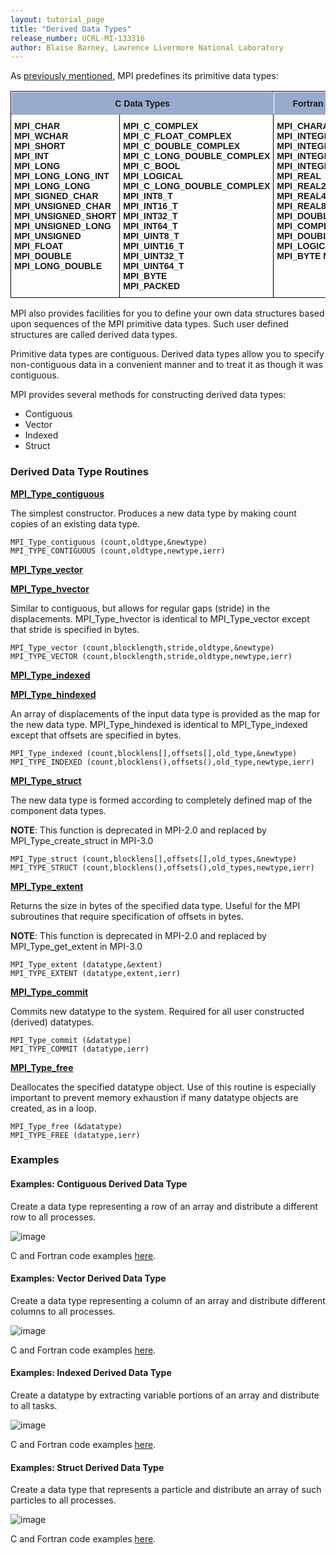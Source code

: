```yaml
---
layout: tutorial_page
title: "Derived Data Types"
release_number: UCRL-MI-133316
author: Blaise Barney, Lawrence Livermore National Laboratory
---
```


As [previously mentioned](routine_args), MPI predefines its primitive data types:

<table style="border-collapse:collapse;border-spacing:0" class="tg"><thead><tr><th style="background-color:#98ABCE;border-color:black;border-style:solid;border-width:1px;font-family:Arial, sans-serif;font-size:14px;font-weight:bold;overflow:hidden;padding:10px 5px;position:-webkit-sticky;position:sticky;text-align:center;top:-1px;vertical-align:middle;will-change:transform;word-break:normal" colspan="2"><span style="background-color:#98ABCE">C Data Types</span></th><th style="background-color:#98ABCE;border-color:black;border-style:solid;border-width:1px;font-family:Arial, sans-serif;font-size:14px;font-weight:bold;overflow:hidden;padding:10px 5px;position:-webkit-sticky;position:sticky;text-align:center;top:-1px;vertical-align:middle;will-change:transform;word-break:normal"><span style="background-color:#98ABCE">Fortran Data Types</span></th></tr></thead><tbody><tr><td style="border-color:black;border-style:solid;border-width:1px;font-family:Arial, sans-serif;font-size:14px;font-weight:bold;overflow:hidden;padding:10px 5px;text-align:left;vertical-align:top;word-break:normal"><span style="font-weight:bold">MPI_CHAR </span><br><span style="font-weight:bold">MPI_WCHAR </span><br><span style="font-weight:bold">MPI_SHORT </span><br><span style="font-weight:bold">MPI_INT </span><br><span style="font-weight:bold">MPI_LONG </span><br><span style="font-weight:bold">MPI_LONG_LONG_INT  </span><br><span style="font-weight:bold">MPI_LONG_LONG	 	  </span><br><span style="font-weight:bold">MPI_SIGNED_CHAR </span><br><span style="font-weight:bold">MPI_UNSIGNED_CHAR </span><br><span style="font-weight:bold">MPI_UNSIGNED_SHORT </span><br><span style="font-weight:bold">MPI_UNSIGNED_LONG</span><br><span style="font-weight:bold">MPI_UNSIGNED </span><br><span style="font-weight:bold">MPI_FLOAT </span><br><span style="font-weight:bold">MPI_DOUBLE</span><br><span style="font-weight:bold">MPI_LONG_DOUBLE </span></td><td style="border-color:black;border-style:solid;border-width:1px;font-family:Arial, sans-serif;font-size:14px;font-weight:bold;overflow:hidden;padding:10px 5px;text-align:left;vertical-align:top;word-break:normal"><span style="font-weight:bold">MPI_C_COMPLEX </span><br><span style="font-weight:bold">MPI_C_FLOAT_COMPLEX </span><br><span style="font-weight:bold">MPI_C_DOUBLE_COMPLEX </span><br><span style="font-weight:bold">MPI_C_LONG_DOUBLE_COMPLEX	 	  </span><br><span style="font-weight:bold">MPI_C_BOOL </span><br><span style="font-weight:bold">MPI_LOGICAL </span><br><span style="font-weight:bold">MPI_C_LONG_DOUBLE_COMPLEX 	 </span><br><span style="font-weight:bold">MPI_INT8_T  </span><br><span style="font-weight:bold">MPI_INT16_T </span><br><span style="font-weight:bold">MPI_INT32_T </span><br><span style="font-weight:bold">MPI_INT64_T	 	  </span><br><span style="font-weight:bold">MPI_UINT8_T  </span><br><span style="font-weight:bold">MPI_UINT16_T  </span><br><span style="font-weight:bold">MPI_UINT32_T  </span><br><span style="font-weight:bold">MPI_UINT64_T </span><br><span style="font-weight:bold">MPI_BYTE </span><br><span style="font-weight:bold">MPI_PACKED </span></td><td style="border-color:black;border-style:solid;border-width:1px;font-family:Arial, sans-serif;font-size:14px;font-weight:bold;overflow:hidden;padding:10px 5px;text-align:left;vertical-align:top;word-break:normal"><span style="font-weight:bold">MPI_CHARACTER </span><br><span style="font-weight:bold">MPI_INTEGER </span><br><span style="font-weight:bold">MPI_INTEGER1  </span><br><span style="font-weight:bold">MPI_INTEGER2 </span><br><span style="font-weight:bold">MPI_INTEGER4 </span><br><span style="font-weight:bold">MPI_REAL </span><br><span style="font-weight:bold">MPI_REAL2  </span><br><span style="font-weight:bold">MPI_REAL4 </span><br><span style="font-weight:bold">MPI_REAL8 </span><br><span style="font-weight:bold">MPI_DOUBLE_PRECISION </span><br><span style="font-weight:bold">MPI_COMPLEX </span><br><span style="font-weight:bold">MPI_DOUBLE_COMPLEX </span><br><span style="font-weight:bold">MPI_LOGICAL </span><br><span style="font-weight:bold">MPI_BYTE MPI_PACKED</span></td></tr></tbody></table>

MPI also provides facilities for you to define your own data structures based upon sequences of the MPI primitive data types. Such user defined structures are called derived data types.

Primitive data types are contiguous. Derived data types allow you to specify non-contiguous data in a convenient manner and to treat it as though it was contiguous.

MPI provides several methods for constructing derived data types:
* Contiguous
* Vector
* Indexed
* Struct

### Derived Data Type Routines

[**MPI_Type_contiguous**](derived_data_types/MPI_Type_contiguous.txt)

The simplest constructor. Produces a new data type by making count copies of an existing data type.

```
MPI_Type_contiguous (count,oldtype,&newtype)
MPI_TYPE_CONTIGUOUS (count,oldtype,newtype,ierr)
```

[**MPI_Type_vector**](derived_data_types/MPI_Type_vector.txt)

[**MPI_Type_hvector**](derived_data_types/MPI_Type_hvector.txt)

Similar to contiguous, but allows for regular gaps (stride) in the displacements. MPI_Type_hvector is identical to MPI_Type_vector except that stride is specified in bytes.

```
MPI_Type_vector (count,blocklength,stride,oldtype,&newtype)
MPI_TYPE_VECTOR (count,blocklength,stride,oldtype,newtype,ierr)
```

[**MPI_Type_indexed**](derived_data_types/MPI_Type_indexed.txt)

[**MPI_Type_hindexed**](derived_data_types/MPI_Type_hindexed.txt)

An array of displacements of the input data type is provided as the map for the new data type. MPI_Type_hindexed is identical to MPI_Type_indexed except that offsets are specified in bytes.

```
MPI_Type_indexed (count,blocklens[],offsets[],old_type,&newtype)
MPI_TYPE_INDEXED (count,blocklens(),offsets(),old_type,newtype,ierr)
```

[**MPI_Type_struct**](derived_data_types/MPI_Type_struct.txt)

The new data type is formed according to completely defined map of the component data types.

**NOTE**: This function is deprecated in MPI-2.0 and replaced by MPI_Type_create_struct in MPI-3.0

```
MPI_Type_struct (count,blocklens[],offsets[],old_types,&newtype)
MPI_TYPE_STRUCT (count,blocklens(),offsets(),old_types,newtype,ierr)
```

[**MPI_Type_extent**](derived_data_types/MPI_Type_extent.txt)

Returns the size in bytes of the specified data type. Useful for the MPI subroutines that require specification of offsets in bytes.

**NOTE**: This function is deprecated in MPI-2.0 and replaced by MPI_Type_get_extent in MPI-3.0

```
MPI_Type_extent (datatype,&extent)
MPI_TYPE_EXTENT (datatype,extent,ierr)
```

[**MPI_Type_commit**](derived_data_types/MPI_Type_commit.txt)

Commits new datatype to the system. Required for all user constructed (derived) datatypes.

```
MPI_Type_commit (&datatype)
MPI_TYPE_COMMIT (datatype,ierr)
```

[**MPI_Type_free**](derived_data_types/MPI_Type_free.txt)

Deallocates the specified datatype object. Use of this routine is especially important to prevent memory exhaustion if many datatype objects are created, as in a loop.

```
MPI_Type_free (&datatype)
MPI_TYPE_FREE (datatype,ierr)
```

### Examples

#### Examples: Contiguous Derived Data Type

Create a data type representing a row of an array and distribute a different row to all processes.

![image](derived_data_types/images/MPI_Type_contiguous.gif)

C and Fortran code examples [here](derived_data_types/contiguous_examples).

#### Examples: Vector Derived Data Type

Create a data type representing a column of an array and distribute different columns to all processes.

![image](derived_data_types/images/MPI_Type_vector.gif)

C and Fortran code examples [here](derived_data_types/vector_examples).

#### Examples: Indexed Derived Data Type

Create a datatype by extracting variable portions of an array and distribute to all tasks.

![image](derived_data_types/images/MPI_Type_indexed.gif)

C and Fortran code examples [here](derived_data_types/indexed_examples).

#### Examples: Struct Derived Data Type

Create a data type that represents a particle and distribute an array of such particles to all processes.

![image](derived_data_types/images/MPI_Type_struct.gif)

C and Fortran code examples [here](derived_data_types/struct_examples).
